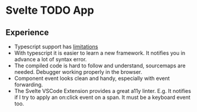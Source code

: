 # Svelte TODO App

## Experience

- Typescript support has [limitations](https://svelte.dev/docs/typescript#limitations)
- With typescript it is easier to learn a new framework. It notifies you in advance a lot of syntax error.
- The compiled code is hard to follow and understand, sourcemaps are needed. Debugger working properly in the browser.
- Component event looks clean and handy, especially with event forwarding.
- The Svelte VSCode Extension provides a great a11y linter. E.g. It notifies if I try to apply an on:click event on a span. It must be a keyboard event too.